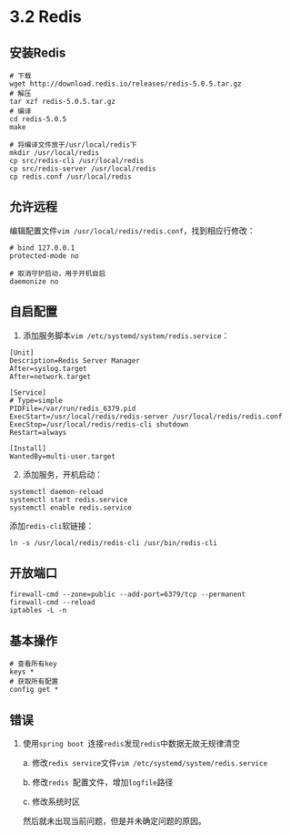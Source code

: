 # 3.2 Redis

## 安装Redis

```shell
# 下载
wget http://download.redis.io/releases/redis-5.0.5.tar.gz
# 解压
tar xzf redis-5.0.5.tar.gz
# 编译
cd redis-5.0.5
make

# 将编译文件放于/usr/local/redis下
mkdir /usr/local/redis
cp src/redis-cli /usr/local/redis
cp src/redis-server /usr/local/redis
cp redis.conf /usr/local/redis
```
## 允许远程
编辑配置文件`vim /usr/local/redis/redis.conf`，找到相应行修改：

```shell
# bind 127.0.0.1
protected-mode no

# 取消守护启动，用于开机自启
daemonize no
```

## 自启配置
1. 添加服务脚本`vim /etc/systemd/system/redis.service`：

```shell
[Unit]
Description=Redis Server Manager
After=syslog.target
After=network.target
 
[Service]
# Type=simple
PIDFile=/var/run/redis_6379.pid
ExecStart=/usr/local/redis/redis-server /usr/local/redis/redis.conf
ExecStop=/usr/local/redis/redis-cli shutdown
Restart=always
 
[Install]
WantedBy=multi-user.target
```

2. 添加服务，开机启动：

```shell
systemctl daemon-reload
systemctl start redis.service
systemctl enable redis.service
```

添加`redis-cli`软链接：

```shell
ln -s /usr/local/redis/redis-cli /usr/bin/redis-cli
```

## 开放端口

```shell
firewall-cmd --zone=public --add-port=6379/tcp --permanent
firewall-cmd --reload
iptables -L -n
```

## 基本操作

```shell
# 查看所有key
keys *
# 获取所有配置
config get *
```


## 错误

1. 使用`spring boot `连接`redis`发现`redis`中数据无故无规律清空

    a. 修改`redis service`文件`vim /etc/systemd/system/redis.service`

    b. 修改`redis `配置文件，增加`logfile`路径

    c. 修改系统时区

    然后就未出现当前问题，但是并未确定问题的原因。

